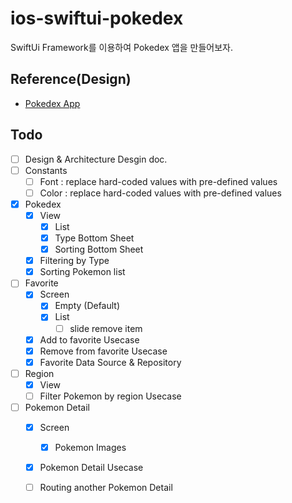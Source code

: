 # ios-swiftui-pokedex

SwiftUi Framework를 이용하여 Pokedex 앱을 만들어보자.

## Reference(Design)

- [Pokedex App](https://www.figma.com/community/file/1202971127473077147)

## Todo

- [ ] Design & Architecture Desgin doc.
- [ ] Constants
  - [ ] Font : replace hard-coded values with pre-defined values
  - [ ] Color : replace hard-coded values with pre-defined values
- [x] Pokedex
  - [x] View
    - [x] List
    - [x] Type Bottom Sheet
    - [x] Sorting Bottom Sheet
  - [x] Filtering by Type
  - [x] Sorting Pokemon list
- [ ] Favorite
  - [x] Screen
    - [x] Empty (Default)
    - [x] List
      - [ ] slide remove item
  - [x] Add to favorite Usecase
  - [x] Remove from favorite Usecase
  - [x] Favorite Data Source & Repository
- [ ] Region
  - [x] View
  - [ ] Filter Pokemon by region Usecase
- [ ] Pokemon Detail
  - [x] Screen
    - [x] Pokemon Images
  - [x] Pokemon Detail Usecase
  - [ ] Routing another Pokemon Detail
     

